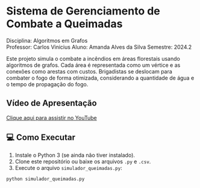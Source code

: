 # Sistema de Gerenciamento de Combate a Queimadas

Disciplina: Algoritmos em Grafos  
Professor: Carlos Vinicius 
Aluno: Amanda Alves da Silva
Semestre: 2024.2  


Este projeto simula o combate a incêndios em áreas florestais usando algoritmos de grafos. 
Cada área é representada como um vértice e as conexões como arestas com custos. 
Brigadistas se deslocam para combater o fogo de forma otimizada, considerando a quantidade de água e o tempo de propagação do fogo.


## Vídeo de Apresentação


[Clique aqui para assistir no YouTube](https://youtu.be/FBwUHPYCcpw)



## 💻 Como Executar

1. Instale o Python 3 (se ainda não tiver instalado).
2. Clone este repositório ou baixe os arquivos `.py` e `.csv`.
3. Execute o arquivo `simulador_queimadas.py`:

```bash
python simulador_queimadas.py
